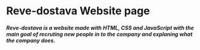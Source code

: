 # Reve-dostava Website page

##### Reve-dostava is a website made with HTML, CSS and JavaScript with the main goal of recruting new people in to the company and explaning what the company does. 

